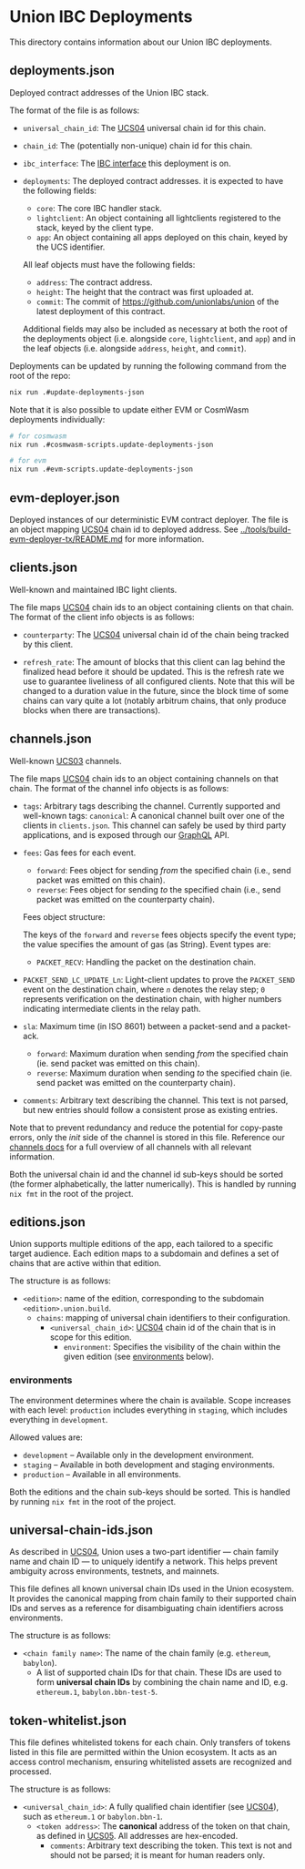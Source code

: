 # Union IBC Deployments

This directory contains information about our Union IBC deployments.

## deployments.json

Deployed contract addresses of the Union IBC stack.

The format of the file is as follows:

- `universal_chain_id`: The [UCS04] universal chain id for this chain.

- `chain_id`: The (potentially non-unique) chain id for this chain.

- `ibc_interface`: The [IBC interface] this deployment is on.

- `deployments`: The deployed contract addresses. it is expected to have the following fields:

  - `core`: The core IBC handler stack.
  - `lightclient`: An object containing all lightclients registered to the stack, keyed by the client type.
  - `app`: An object containing all apps deployed on this chain, keyed by the UCS identifier.

  All leaf objects must have the following fields:

  - `address`: The contract address.
  - `height`: The height that the contract was first uploaded at.
  - `commit`: The commit of <https://github.com/unionlabs/union> of the latest deployment of this contract.

  Additional fields may also be included as necessary at both the root of the deployments object (i.e. alongside `core`, `lightclient`, and `app`) and in the leaf objects (i.e. alongside `address`, `height`, and `commit`).

Deployments can be updated by running the following command from the root of the repo:

```sh
nix run .#update-deployments-json
```

Note that it is also possible to update either EVM or CosmWasm deployments individually:

```sh
# for cosmwasm
nix run .#cosmwasm-scripts.update-deployments-json

# for evm
nix run .#evm-scripts.update-deployments-json
```

## evm-deployer.json

Deployed instances of our deterministic EVM contract deployer. The file is an object mapping [UCS04] chain id to deployed address. See [../tools/build-evm-deployer-tx/README.md](../tools/build-evm-deployer-tx/README.md) for more information.

## clients.json

Well-known and maintained IBC light clients.

The file maps [UCS04] chain ids to an object containing clients on that chain. The format of the client info objects is as follows:

- `counterparty`: The [UCS04] universal chain id of the chain being tracked by this client.

- `refresh_rate`: The amount of blocks that this client can lag behind the finalized head before it should be updated. This is the refresh rate we use to guarantee liveliness of all configured clients. Note that this will be changed to a duration value in the future, since the block time of some chains can vary quite a lot (notably arbitrum chains, that only produce blocks when there are transactions).

## channels.json

Well-known [UCS03] channels.

The file maps [UCS04] chain ids to an object containing channels on that chain. The format of the channel info objects is as follows:

- `tags`: Arbitrary tags describing the channel.
  Currently supported and well-known tags:
  `canonical`: A canonical channel built over one of the clients in `clients.json`. This channel can safely be used by third party applications, and is exposed through our [GraphQL] API.

- `fees`: Gas fees for each event.

  - `forward`: Fees object for sending _from_ the specified chain (i.e., send packet was emitted on this chain).
  - `reverse`: Fees object for sending _to_ the specified chain (i.e., send packet was emitted on the counterparty chain).

  Fees object structure:

  The keys of the `forward` and `reverse` fees objects specify the event type; the value specifies the amount of gas (as String). Event types are:
  - `PACKET_RECV`: Handling the packet on the destination chain.
- `PACKET_SEND_LC_UPDATE_Ln`: Light-client updates to prove the `PACKET_SEND` event on the destination chain, where _`n`_ denotes the relay step; `0` represents verification on the destination chain, with higher numbers indicating intermediate clients in the relay path.

- `sla`: Maximum time (in ISO 8601) between a packet-send and a packet-ack.

  - `forward`: Maximum duration when sending _from_ the specified chain (ie. send packet was emitted on this chain).
  - `reverse`: Maximum duration when sending _to_ the specified chain (ie. send packet was emitted on the counterparty chain).

- `comments`: Arbitrary text describing the channel. This text is not parsed, but new entries should follow a consistent prose as existing entries.

Note that to prevent redundancy and reduce the potential for copy-paste errors, only the *init* side of the channel is stored in this file. Reference our [channels docs] for a full overview of all channels with all relevant information.

Both the universal chain id and the channel id sub-keys should be sorted (the former alphabetically, the latter numerically). This is handled by running `nix fmt` in the root of the project.

## editions.json

Union supports multiple editions of the app, each tailored to a specific target audience. Each edition maps to a subdomain and defines a set of chains that are active within that edition.

The structure is as follows:

- `<edition>`: name of the edition, corresponding to the subdomain `<edition>.union.build`.
  - `chains`: mapping of universal chain identifiers to their configuration.
    - `<universal_chain_id>`: [UCS04] chain id of the chain that is in scope for this edition.
      - `environment`: Specifies the visibility of the chain within the given edition (see [environments](#environments) below).

### environments

The environment determines where the chain is available. Scope increases with each level: `production` includes everything in `staging`, which includes everything in `development`.

Allowed values are:

- `development` – Available only in the development environment.
- `staging` – Available in both development and staging environments.
- `production` – Available in all environments.

Both the editions and the chain sub-keys should be sorted. This is handled by running `nix fmt` in the root of the project.

## universal-chain-ids.json

As described in [UCS04], Union uses a two-part identifier — chain family name and chain ID — to uniquely identify a network. This helps prevent ambiguity across environments, testnets, and mainnets.

This file defines all known universal chain IDs used in the Union ecosystem. It provides the canonical mapping from chain family to their supported chain IDs and serves as a reference for disambiguating chain identifiers across environments.

The structure is as follows:

- `<chain family name>`: The name of the chain family (e.g. `ethereum`, `babylon`).
  - A list of supported chain IDs for that chain. These IDs are used to form **universal chain IDs** by combining the chain name and ID, e.g. `ethereum.1`, `babylon.bbn-test-5`.

## token-whitelist.json

This file defines whitelisted tokens for each chain. Only transfers of tokens listed in this file are permitted within the Union ecosystem. It acts as an access control mechanism, ensuring whitelisted assets are recognized and processed.

The structure is as follows:

- `<universal_chain_id>`: A fully qualified chain identifier (see [UCS04]), such as `ethereum.1` or `babylon.bbn-1`.
  - `<token address>`: The **canonical** address of the token on that chain, as defined in [UCS05]. All addresses are hex-encoded.
    - `comments`: Arbitrary text describing the token. This text is not and should not be parsed; it is meant for human readers only.

[channels docs]: https://docs.union.build/protocol/channels/overview/
[graphql]: https://docs.union.build/integrations/api/graphql/
[ibc interface]: ../voyager/CONCEPTS.md#ibc-interface
[ucs03]: https://docs.union.build/ucs/03/
[ucs04]: https://docs.union.build/ucs/04/
[ucs05]: https://docs.union.build/ucs/05/
